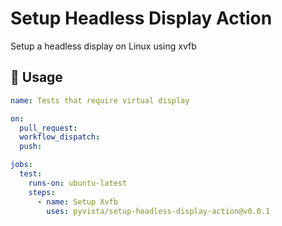 # Setup Headless Display Action

Setup a headless display on Linux using xvfb


## 🚀 Usage

```yml
name: Tests that require virtual display

on:
  pull_request:
  workflow_dispatch:
  push:

jobs:
  test:
    runs-on: ubuntu-latest
    steps:
      - name: Setup Xvfb
        uses: pyvista/setup-headless-display-action@v0.0.1
```
